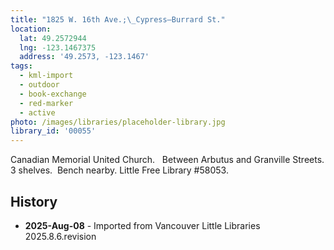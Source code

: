 ```yaml
---
title: "1825 W. 16th Ave.;\_Cypress—Burrard St."
location:
  lat: 49.2572944
  lng: -123.1467375
  address: '49.2573, -123.1467'
tags:
  - kml-import
  - outdoor
  - book-exchange
  - red-marker
  - active
photo: /images/libraries/placeholder-library.jpg
library_id: '00055'
---
```

Canadian Memorial United Church.  
Between Arbutus and Granville Streets.
3 shelves.  Bench nearby. 
Little Free Library #58053.

## History
- **2025-Aug-08** - Imported from Vancouver Little Libraries 2025.8.6.revision
